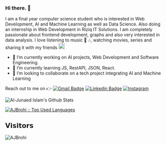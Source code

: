 ### Hi there. 👋
I am a final year computer science student who is interested in Web Development, AI and Machine Learning as well as Data Science. Also doing an internship in Web Development in Riziq IT Solutions. I am completely passionate about frontend development, graphs and also very interested in data analysis. I love listening to music :heartbeat: :notes:, watching movies, series and sharing it with my friends <img height ="20" src= "https://camo.githubusercontent.com/6ba7b982e69849c28d40e15131d5557cd65455a6/68747470733a2f2f6d656469612e67697068792e636f6d2f6d656469612f4c6e516a7057614f4e386e68723231764e572f67697068792e676966" />
- 🔭 I’m currently working on AI projects, Web Development and Software Engineering.
- 🌱 I’m currently learning JS, RestAPI, JSON, React.
- 👯 I’m looking to collaborate on a tech project integrating AI and Machine Learning

Reach out to me on :point_right: [![Gmail Badge](https://img.shields.io/badge/-Gmail-c14438?style=flat-square&logo=Gmail&logoColor=white&link=mailto:brohi96@gmail.com)](mailto:brohi96@gmail.com)
[![Linkedin Badge](https://img.shields.io/badge/-Linkedin-4169E1?style=flat-square&logo=Linkedin&logoColor=white&&link=https://www.linkedin.com/in/al-junaed/)](https://www.linkedin.com/in/al-junaed/)
[![Instagram](https://img.shields.io/badge/-Instagram-c13584?style=flat&labelColor=c13584&logo=instagram&logoColor=white)](https://www.instagram.com/a.j.brohi/)


<!--
**AJBrohi/AJBrohi** is a ✨ _special_ ✨ repository because its `README.md` (this file) appears on your GitHub profile.

Here are some ideas to get you started:

- 🔭 I’m currently working on ...
- 🌱 I’m currently learning ...
- 👯 I’m looking to collaborate on ...
- 🤔 I’m looking for help with ...
- 💬 Ask me about ...
- 📫 How to reach me: ...
- 😄 Pronouns: ...
- ⚡ Fun fact: ...
-->

![Al-Junaed Islam's Github Stats](https://github-readme-stats.vercel.app/api?username=AJBrohi&show_icons=true_color=fff&icon_color=79ff97&text_color=9f9f9f&bg_color=151515)

<a href="https://github.com/AJBrohi/website">
  <img src="https://github-readme-stats.vercel.app/api/top-langs/?username=AJBrohi&langs_count=10&theme=tokyonight&layout=compact" alt="AJBrohi :: Top Used Languages" />
</a>


## 𝗩𝗶𝘀𝗶𝘁𝗼𝗿𝘀
<!--![Profile_Views](https://visitor-badge.glitch.me/badge?page_id=AJBrohi.AJBrohi)-->
<img src="https://komarev.com/ghpvc/?username=AJBrohi" alt="AJBrohi" />
